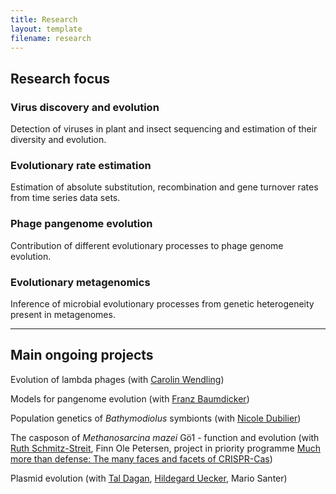 ```yaml
---
title: Research
layout: template
filename: research
---
```


## Research focus

### Virus discovery and evolution

Detection of viruses in plant and insect sequencing and estimation of their diversity and evolution.

### Evolutionary rate estimation

Estimation of absolute substitution, recombination and gene turnover
rates from time series data sets.

### Phage pangenome evolution

Contribution of different evolutionary processes to phage genome
evolution.

### Evolutionary metagenomics

Inference of microbial evolutionary processes from genetic heterogeneity
present in metagenomes.

* * * * *

## Main ongoing projects

Evolution of lambda phages (with [Carolin
Wendling](https://usys.ethz.ch/en/people/profile.MjUyNjM3.TGlzdC82MzcsMzIwMTk3MjIy.html))

Models for pangenome evolution (with [Franz
Baumdicker](http://baumdickerlab.de/))

Population genetics of *Bathymodiolus* symbionts (with [Nicole
Dubilier](https://www.mpi-bremen.de/en/Nicole-Dubilier.html))

The casposon of *Methanosarcina mazei* Gö1 - function and evolution
(with [Ruth
Schmitz-Streit](http://www.mikrobio.uni-kiel.de/de/ag-schmitz-streit),
Finn Ole Petersen, project in priority programme [Much more than
defense: The many faces and facets of
CRISPR-Cas](https://www.uni-ulm.de/nawi/crispr-spp2141/))

Plasmid evolution (with [Tal
Dagan](https://www.mikrobio.uni-kiel.de/de/ag-dagan), [Hildegard
Uecker](http://web.evolbio.mpg.de/~uecker/), Mario Santer)
